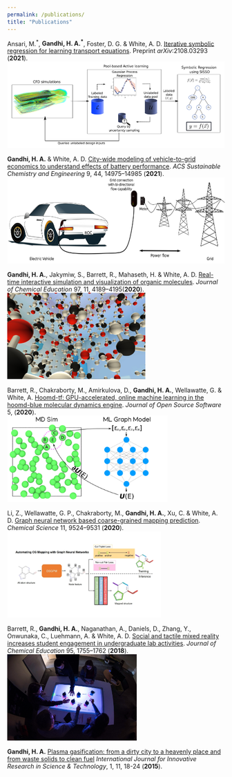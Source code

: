 ```yaml
---
permalink: /publications/
title: "Publications"
---
```


Ansari, M.<sup>\*</sup>, **Gandhi, H. A.<sup>\*</sup>**, Foster, D. G. & White, A. D. [Iterative symbolic regression for learning transport equations](https://arxiv.org/abs/2108.03293). Preprint *arXiv*:2108.03293 (**2021**).\
<img class="pub-img" src="../assets/images/al-cfd.jpg" height="200px">

**Gandhi, H. A.** & White, A. D. [City-wide modeling of vehicle-to-grid economics to understand effects of battery performance](https://doi.org/10.1021/acssuschemeng.1c05490). *ACS Sustainable Chemistry and Engineering* 9, 44, 14975–14985 (**2021**).\
<img class="pub-img" src="../assets/images/v2g.jpg" height="200px">

**Gandhi, H. A.**, Jakymiw, S., Barrett, R., Mahaseth, H. & White, A. D. [Real-time interactive simulation and visualization of organic molecules](https://pubs.acs.org/doi/abs/10.1021/acs.jchemed.9b01161). *Journal of Chemical Education* 97, 11, 4189–4195(**2020**).\
<img class="pub-img" src="../assets/images/vr.jpg" height="200px">

Barrett, R., Chakraborty, M., Amirkulova, D., **Gandhi, H. A.**, Wellawatte, G. & White, A. [Hoomd-tf: GPU-accelerated, online machine learning in the hoomd-blue molecular dynamics engine](https://doi.org/10.21105/joss.02367). *Journal of Open Source Software* 5, (**2020**).\
<img class="pub-img" src="../assets/images/htf.jpg" height="200px">

Li, Z., Wellawatte, G. P., Chakraborty, M., **Gandhi, H. A.**, Xu, C. & White, A. D. [Graph neural network based coarse-grained mapping prediction](https://pubs.rsc.org/en/content/articlehtml/2020/sc/d0sc02458a). *Chemical Science* 11, 9524–9531 (**2020**).\
<img class="pub-img" src="../assets/images/dsgpm.jpg" height="200px">

Barrett, R., **Gandhi, H. A.**, Naganathan, A., Daniels, D., Zhang, Y., Onwunaka, C., Luehmann, A. & White, A. D. [Social and tactile mixed reality increases student engagement in undergraduate lab activities](https://pubs.acs.org/doi/abs/10.1021/acs.jchemed.8b00212). *Journal of Chemical Education* 95, 1755–1762 (**2018**).\
<img class="pub-img" src="../assets/images/ar.jpg" height="200px">

**Gandhi, H. A.** [Plasma gasification: from a dirty city to a heavenly place and from waste solids to clean fuel](https://ijirst.org/Article.php?manuscript=IJIRSTV1I11008) *International Journal for Innovative Research in Science & Technology*, 1, 11, 18-24 (**2015**).